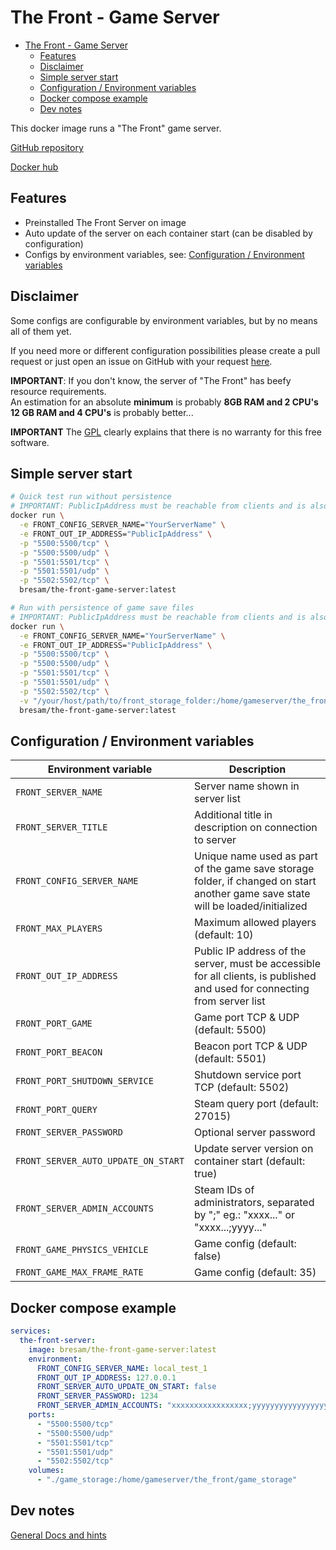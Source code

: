 
# The Front - Game Server

<!-- TOC -->
* [The Front - Game Server](#the-front---game-server)
  * [Features](#features)
  * [Disclaimer](#disclaimer)
  * [Simple server start](#simple-server-start)
  * [Configuration / Environment variables](#configuration--environment-variables)
  * [Docker compose example](#docker-compose-example)
  * [Dev notes](#dev-notes)
<!-- TOC -->

This docker image runs a "The Front" game server.

[GitHub repository](https://github.com/bresam/the-front-server)

[Docker hub](https://hub.docker.com/r/bresam/the-front-game-server)

## Features

 - Preinstalled The Front Server on image
 - Auto update of the server on each container start (can be disabled by configuration)
 - Configs by environment variables, see: [Configuration / Environment variables](#configuration--environment-variables) 

## Disclaimer

Some configs are configurable by environment variables, but by no means all of them yet.

If you need more or different configuration possibilities please create a pull request or just open an issue on GitHub with your request [here](https://github.com/bresam/the-front-server/issues).

**IMPORTANT**: If you don't know, the server of "The Front" has beefy resource requirements.   
An estimation for an absolute **minimum** is probably **8GB RAM and 2 CPU's**   
**12 GB RAM and 4 CPU's** is probably better...

**IMPORTANT** The [GPL](./LICENSE) clearly explains that there is no warranty for this free software.

## Simple server start

```bash
# Quick test run without persistence
# IMPORTANT: PublicIpAddress must be reachable from clients and is also the address which is communicated to steam (server list)
docker run \
  -e FRONT_CONFIG_SERVER_NAME="YourServerName" \
  -e FRONT_OUT_IP_ADDRESS="PublicIpAddress" \
  -p "5500:5500/tcp" \
  -p "5500:5500/udp" \
  -p "5501:5501/tcp" \
  -p "5501:5501/udp" \
  -p "5502:5502/tcp" \
  bresam/the-front-game-server:latest
```

```bash
# Run with persistence of game save files
# IMPORTANT: PublicIpAddress must be reachable from clients and is also the address which is communicated to steam (server list)
docker run \
  -e FRONT_CONFIG_SERVER_NAME="YourServerName" \
  -e FRONT_OUT_IP_ADDRESS="PublicIpAddress" \
  -p "5500:5500/tcp" \
  -p "5500:5500/udp" \
  -p "5501:5501/tcp" \
  -p "5501:5501/udp" \
  -p "5502:5502/tcp" \
  -v "/your/host/path/to/front_storage_folder:/home/gameserver/the_front/game_storage"
  bresam/the-front-game-server:latest
```

## Configuration / Environment variables

| Environment variable                | Description                                                                                                                      |
|-------------------------------------|----------------------------------------------------------------------------------------------------------------------------------|
| `FRONT_SERVER_NAME`                 | Server name shown in server list                                                                                                 |
| `FRONT_SERVER_TITLE`                | Additional title in description on connection to server                                                                          |
| `FRONT_CONFIG_SERVER_NAME`          | Unique name used as part of the game save storage folder, if changed on start another game save state will be loaded/initialized |
| `FRONT_MAX_PLAYERS`                 | Maximum allowed players (default: 10)                                                                                            |
| `FRONT_OUT_IP_ADDRESS`              | Public IP address of the server, must be accessible for all clients, is published and used for connecting from server list       |
| `FRONT_PORT_GAME`                   | Game port TCP & UDP (default: 5500)                                                                                              |
| `FRONT_PORT_BEACON`                 | Beacon port TCP & UDP (default: 5501)                                                                                            |
| `FRONT_PORT_SHUTDOWN_SERVICE`       | Shutdown service port TCP (default: 5502)                                                                                        |
| `FRONT_PORT_QUERY`                  | Steam query port (default: 27015)                                                                                                |
| `FRONT_SERVER_PASSWORD`             | Optional server password                                                                                                         |
| `FRONT_SERVER_AUTO_UPDATE_ON_START` | Update server version on container start (default: true)                                                                         |
| `FRONT_SERVER_ADMIN_ACCOUNTS`       | Steam IDs of administrators, separated by ";" eg.: "xxxx..." or "xxxx...;yyyy..."                                                |
| `FRONT_GAME_PHYSICS_VEHICLE`        | Game config (default: false)                                                                                                     |
| `FRONT_GAME_MAX_FRAME_RATE`         | Game config (default: 35)                                                                                                        |

## Docker compose example

```yaml
services:
  the-front-server:
    image: bresam/the-front-game-server:latest
    environment:
      FRONT_CONFIG_SERVER_NAME: local_test_1
      FRONT_OUT_IP_ADDRESS: 127.0.0.1
      FRONT_SERVER_AUTO_UPDATE_ON_START: false
      FRONT_SERVER_PASSWORD: 1234
      FRONT_SERVER_ADMIN_ACCOUNTS: "xxxxxxxxxxxxxxxxx;yyyyyyyyyyyyyyyyy"
    ports:
      - "5500:5500/tcp"
      - "5500:5500/udp"
      - "5501:5501/tcp"
      - "5501:5501/udp"
      - "5502:5502/tcp"
    volumes:
      - "./game_storage:/home/gameserver/the_front/game_storage"

```

## Dev notes

[General Docs and hints](./docs/general_docs_and_hints.md)
